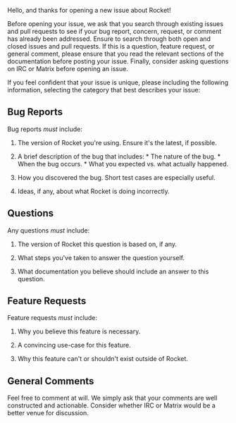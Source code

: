 Hello, and thanks for opening a new issue about Rocket!

Before opening your issue, we ask that you search through existing issues and
pull requests to see if your bug report, concern, request, or comment has
already been addressed. Ensure to search through both open and closed issues and
pull requests. If this is a question, feature request, or general comment,
please ensure that you read the relevant sections of the documentation before
posting your issue. Finally, consider asking questions on IRC or Matrix before
opening an issue.

If you feel confident that your issue is unique, please including the following
information, selecting the category that best describes your issue:

## Bug Reports

Bug reports _must_ include:

  1. The version of Rocket you're using. Ensure it's the latest, if possible.

  2. A brief description of the bug that includes:
    * The nature of the bug.
    * When the bug occurs.
    * What you expected vs. what actually happened.

  3. How you discovered the bug. Short test cases are especially useful.

  4. Ideas, if any, about what Rocket is doing incorrectly.

## Questions

Any questions _must_ include:

  1. The version of Rocket this question is based on, if any.

  2. What steps you've taken to answer the question yourself.

  3. What documentation you believe should include an answer to this question.

## Feature Requests

Feature requests _must_ include:

  1. Why you believe this feature is necessary.

  2. A convincing use-case for this feature.

  3. Why this feature can't or shouldn't exist outside of Rocket.

## General Comments

Feel free to comment at will. We simply ask that your comments are well
constructed and actionable. Consider whether IRC or Matrix would be a better
venue for discussion.
